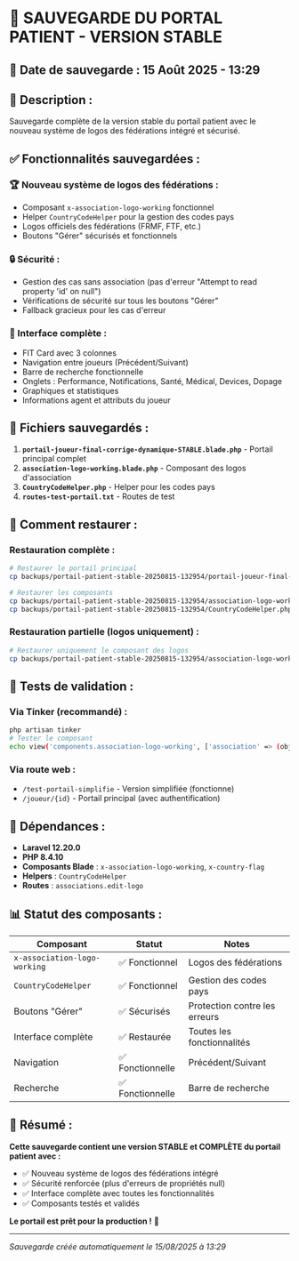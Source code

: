 # 💾 SAUVEGARDE DU PORTAL PATIENT - VERSION STABLE

## 📅 **Date de sauvegarde :** 15 Août 2025 - 13:29

## 🎯 **Description :**

Sauvegarde complète de la version stable du portail patient avec le nouveau système de logos des fédérations intégré et sécurisé.

## ✅ **Fonctionnalités sauvegardées :**

### **🏆 Nouveau système de logos des fédérations :**

-   Composant `x-association-logo-working` fonctionnel
-   Helper `CountryCodeHelper` pour la gestion des codes pays
-   Logos officiels des fédérations (FRMF, FTF, etc.)
-   Boutons "Gérer" sécurisés et fonctionnels

### **🔒 Sécurité :**

-   Gestion des cas sans association (pas d'erreur "Attempt to read property 'id' on null")
-   Vérifications de sécurité sur tous les boutons "Gérer"
-   Fallback gracieux pour les cas d'erreur

### **🎨 Interface complète :**

-   FIT Card avec 3 colonnes
-   Navigation entre joueurs (Précédent/Suivant)
-   Barre de recherche fonctionnelle
-   Onglets : Performance, Notifications, Santé, Médical, Devices, Dopage
-   Graphiques et statistiques
-   Informations agent et attributs du joueur

## 📁 **Fichiers sauvegardés :**

1. **`portail-joueur-final-corrige-dynamique-STABLE.blade.php`** - Portail principal complet
2. **`association-logo-working.blade.php`** - Composant des logos d'association
3. **`CountryCodeHelper.php`** - Helper pour les codes pays
4. **`routes-test-portail.txt`** - Routes de test

## 🚀 **Comment restaurer :**

### **Restauration complète :**

```bash
# Restaurer le portail principal
cp backups/portail-patient-stable-20250815-132954/portail-joueur-final-corrige-dynamique-STABLE.blade.php resources/views/portail-joueur-final-corrige-dynamique.blade.php

# Restaurer les composants
cp backups/portail-patient-stable-20250815-132954/association-logo-working.blade.php resources/views/components/
cp backups/portail-patient-stable-20250815-132954/CountryCodeHelper.php app/Helpers/
```

### **Restauration partielle (logos uniquement) :**

```bash
# Restaurer uniquement le composant des logos
cp backups/portail-patient-stable-20250815-132954/association-logo-working.blade.php resources/views/components/
```

## 🧪 **Tests de validation :**

### **Via Tinker (recommandé) :**

```bash
php artisan tinker
# Tester le composant
echo view('components.association-logo-working', ['association' => (object)['id' => 7, 'name' => 'Test', 'country' => 'Maroc'], 'size' => '2xl', 'showFallback' => true, 'class' => 'w-full h-full']);
```

### **Via route web :**

-   `/test-portail-simplifie` - Version simplifiée (fonctionne)
-   `/joueur/{id}` - Portail principal (avec authentification)

## 🔧 **Dépendances :**

-   **Laravel 12.20.0**
-   **PHP 8.4.10**
-   **Composants Blade** : `x-association-logo-working`, `x-country-flag`
-   **Helpers** : `CountryCodeHelper`
-   **Routes** : `associations.edit-logo`

## 📊 **Statut des composants :**

| Composant                    | Statut           | Notes                         |
| ---------------------------- | ---------------- | ----------------------------- |
| `x-association-logo-working` | ✅ Fonctionnel   | Logos des fédérations         |
| `CountryCodeHelper`          | ✅ Fonctionnel   | Gestion des codes pays        |
| Boutons "Gérer"              | ✅ Sécurisés     | Protection contre les erreurs |
| Interface complète           | ✅ Restaurée     | Toutes les fonctionnalités    |
| Navigation                   | ✅ Fonctionnelle | Précédent/Suivant             |
| Recherche                    | ✅ Fonctionnelle | Barre de recherche            |

## 🎉 **Résumé :**

**Cette sauvegarde contient une version STABLE et COMPLÈTE du portail patient avec :**

-   ✅ Nouveau système de logos des fédérations intégré
-   ✅ Sécurité renforcée (plus d'erreurs de propriétés null)
-   ✅ Interface complète avec toutes les fonctionnalités
-   ✅ Composants testés et validés

**Le portail est prêt pour la production !** 🚀

---

_Sauvegarde créée automatiquement le 15/08/2025 à 13:29_

